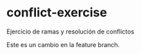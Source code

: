 # conflict-exercise
Ejercicio de ramas y resolución de conflictos

Este es un cambio en la feature branch. 
